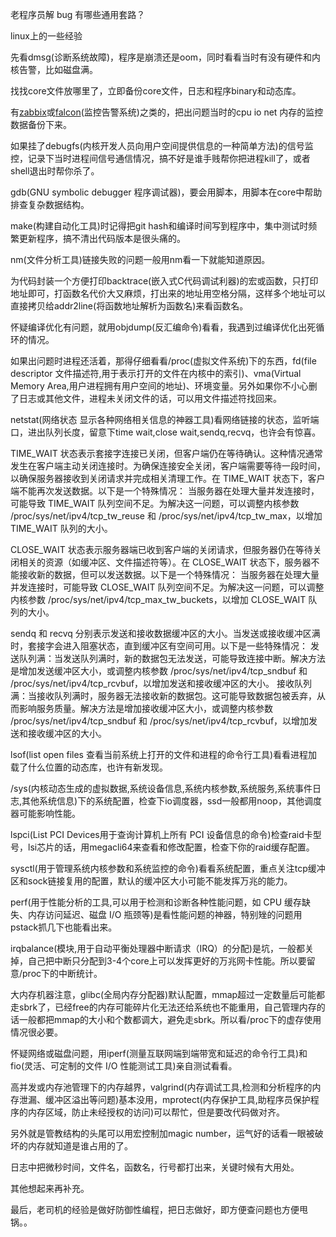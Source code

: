 老程序员解 bug 有哪些通用套路？

linux上的一些经验

先看dmsg(诊断系统故障)，程序是崩溃还是oom，同时看看当时有没有硬件和内核告警，比如磁盘满。

找找core文件放哪里了，立即备份core文件，日志和程序binary和动态库。

有[zabbix](https://www.zabbix.com/documentation/3.4/zh/manual)或[falcon](http://book.open-falcon.com/zh_0_2/dev/support_grafana.html)(监控告警系统)之类的，把出问题当时的cpu io net 内存的监控数据备份下来。

如果挂了debugfs(内核开发人员向用户空间提供信息的一种简单方法)的信号监控，记录下当时进程间信号通信情况，搞不好是谁手贱帮你把进程kill了，或者shell退出时帮你杀了。

gdb(GNU symbolic debugger 程序调试器)，要会用脚本，用脚本在core中帮助排查复杂数据结构。

make(构建自动化工具)时记得把git hash和编译时间写到程序中，集中测试时频繁更新程序，搞不清出代码版本是很头痛的。

nm(文件分析工具)链接失败的问题一般用nm看一下就能知道原因。

为代码封装一个方便打印backtrace(嵌入式C代码调试利器)的宏或函数，只打印地址即可，打函数名代价大又麻烦，打出来的地址用空格分隔，这样多个地址可以直接拷贝给addr2line(将函数地址解析为函数名)来看函数名。

怀疑编译优化有问题，就用objdump(反汇编命令)看看，我遇到过编译优化出死循环的情况。

如果出问题时进程还活着，那得仔细看看/proc(虚拟文件系统)下的东西，fd(file descriptor 文件描述符,用于表示打开的文件在内核中的索引)、vma(Virtual Memory Area,用户进程拥有用户空间的地址)、环境变量。另外如果你不小心删了日志或其他文件，进程未关闭文件的话，可以用文件描述符找回来。

netstat(网络状态 显示各种网络相关信息的神器工具)看网络链接的状态，监听端口，进出队列长度，留意下time wait,close wait,sendq,recvq，也许会有惊喜。

TIME_WAIT 状态表示套接字连接已关闭，但客户端仍在等待确认。这种情况通常发生在客户端主动关闭连接时。为确保连接安全关闭，客户端需要等待一段时间，以确保服务器接收到关闭请求并完成相关清理工作。在 TIME_WAIT 状态下，客户端不能再次发送数据。以下是一个特殊情况：
当服务器在处理大量并发连接时，可能导致 TIME_WAIT 队列空间不足。为解决这一问题，可以调整内核参数 /proc/sys/net/ipv4/tcp_tw_reuse 和 /proc/sys/net/ipv4/tcp_tw_max，以增加 TIME_WAIT 队列的大小。

CLOSE_WAIT 状态表示服务器端已收到客户端的关闭请求，但服务器仍在等待关闭相关的资源（如缓冲区、文件描述符等）。在 CLOSE_WAIT 状态下，服务器不能接收新的数据，但可以发送数据。以下是一个特殊情况：
当服务器在处理大量并发连接时，可能导致 CLOSE_WAIT 队列空间不足。为解决这一问题，可以调整内核参数 /proc/sys/net/ipv4/tcp_max_tw_buckets，以增加 CLOSE_WAIT 队列的大小。

sendq 和 recvq 分别表示发送和接收数据缓冲区的大小。当发送或接收缓冲区满时，套接字会进入阻塞状态，直到缓冲区有空间可用。以下是一些特殊情况：
发送队列满：当发送队列满时，新的数据包无法发送，可能导致连接中断。解决方法是增加发送缓冲区大小，或调整内核参数 /proc/sys/net/ipv4/tcp_sndbuf 和 /proc/sys/net/ipv4/tcp_rcvbuf，以增加发送和接收缓冲区的大小。
接收队列满：当接收队列满时，服务器无法接收新的数据包。这可能导致数据包被丢弃，从而影响服务质量。解决方法是增加接收缓冲区大小，或调整内核参数 /proc/sys/net/ipv4/tcp_sndbuf 和 /proc/sys/net/ipv4/tcp_rcvbuf，以增加发送和接收缓冲区的大小。

lsof(list open files 查看当前系统上打开的文件和进程的命令行工具)看看进程加载了什么位置的动态库，也许有新发现。

/sys(内核动态生成的虚拟数据,系统设备信息,系统内核参数,系统服务,系统事件日志,其他系统信息)下的系统配置，检查下io调度器，ssd一般都用noop，其他调度器可能影响性能。

lspci(List PCI Devices用于查询计算机上所有 PCI 设备信息的命令)检查raid卡型号，lsi芯片的话，用megacli64来查看和修改配置，检查下你的raid缓存配置。

sysctl(用于管理系统内核参数和系统监控的命令)看看系统配置，重点关注tcp缓冲区和sock链接复用的配置，默认的缓冲区大小可能不能发挥万兆的能力。

perf(用于性能分析的工具,可以用于检测和诊断各种性能问题，如 CPU 缓存缺失、内存访问延迟、磁盘 I/O 瓶颈等)是看性能问题的神器，特别矬的问题用pstack抓几下也能看出来。

irqbalance(模块,用于自动平衡处理器中断请求（IRQ）的分配)是坑，一般都关掉，自己把中断只分配到3-4个core上可以发挥更好的万兆网卡性能。所以要留意/proc下的中断统计。

大内存机器注意，glibc(全局内存分配器)默认配置，mmap超过一定数量后可能都走sbrk了，已经free的内存可能碎片化无法还给系统也不能重用，自己管理内存的话一般都把mmap的大小和个数都调大，避免走sbrk。所以看/proc下的虚存使用情况很必要。

怀疑网络或磁盘问题，用iperf(测量互联网端到端带宽和延迟的命令行工具)和fio(灵活、可定制的文件 I/O 性能测试工具)亲自测试看看。

高并发或内存池管理下的内存越界，valgrind(内存调试工具,检测和分析程序的内存泄漏、缓冲区溢出等问题)基本没用，mprotect(内存保护工具,助程序员保护程序的内存区域，防止未经授权的访问)可以帮忙，但是要改代码做对齐。

另外就是管教结构的头尾可以用宏控制加magic number，运气好的话看一眼被破坏的内存就知道是谁占用的了。

日志中把微秒时间，文件名，函数名，行号都打出来，关键时候有大用处。

其他想起来再补充。

最后，老司机的经验是做好防御性编程，把日志做好，即方便查问题也方便甩锅。。